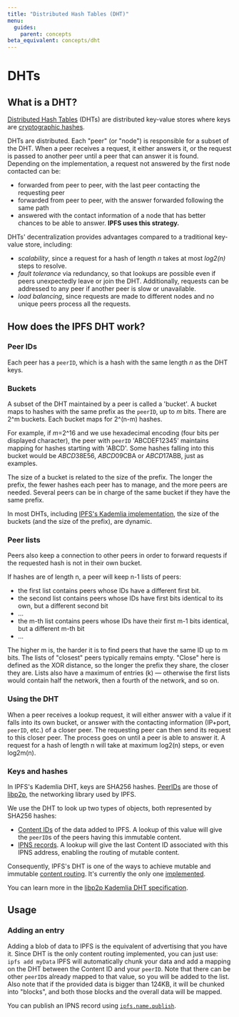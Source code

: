 ```yaml
---
title: "Distributed Hash Tables (DHT)"
menu:
  guides:
    parent: concepts
beta_equivalent: concepts/dht
---
```


# DHTs

## What is a DHT?

[Distributed Hash Tables](https://en.wikipedia.org/wiki/Distributed_hash_table) (DHTs) are distributed key-value stores where keys are [cryptographic hashes](https://docs.ipfs.io/guides/concepts/hashes/).

DHTs are distributed. Each "peer" (or "node") is responsible for a subset of the DHT. When a peer receives a request, it either answers it, or the request is passed to another peer until a peer that can answer it is found. Depending on the implementation, a request not answered by the first node contacted can be:
- forwarded from peer to peer, with the last peer contacting the requesting peer
- forwarded from peer to peer, with the answer forwarded following the same path
- answered with the contact information of a node that has better chances to be able to answer. **IPFS uses this strategy.**

DHTs' decentralization provides advantages compared to a traditional key-value store, including:
- *scalability*, since a request for a hash of length *n* takes at most *log2(n)* steps to resolve.
- *fault tolerance* via redundancy, so that lookups are possible even if peers unexpectedly leave or join the DHT. Additionally, requests can be addressed to any peer if another peer is slow or unavailable.
- *load balancing*, since requests are made to different nodes and no unique peers process all the requests.

## How does the IPFS DHT work?

### Peer IDs
Each peer has a `peerID`, which is a hash with the same length *n* as the DHT keys.

### Buckets
A subset of the DHT maintained by a peer is called a 'bucket'. A bucket maps to hashes with the same prefix as the `peerID`, up to *m* bits. There are 2^m buckets. Each bucket maps for 2^(n-m) hashes.

For example, if *m*=2^16 and we use hexadecimal encoding (four bits per displayed character), the peer with `peerID` 'ABCDEF12345' maintains mapping for hashes starting with 'ABCD'. Some hashes falling into this bucket would be *ABCD*38E56, *ABCD*09CBA or *ABCD*17ABB, just as examples.

The size of a bucket is related to the size of the prefix. The longer the prefix, the fewer hashes each peer has to manage, and the more peers are needed. Several peers can be in charge of the same bucket if they have the same prefix.

In most DHTs, including [IPFS's Kademlia implementation](https://github.com/libp2p/specs/blob/8b89dc2521b48bf6edab7c93e8129156a7f5f02c/kad-dht/README.md), the size of the buckets (and the size of the prefix), are dynamic.


### Peer lists

Peers also keep a connection to other peers in order to forward requests if the requested hash is not in their own bucket.

If hashes are of length n, a peer will keep n-1 lists of peers:
- the first list contains peers whose IDs have a different first bit.
- the second list contains peers whose IDs have first bits identical to its own, but a different second bit
- ...
- the m-th list contains peers whose IDs have their first m-1 bits identical, but a different m-th bit
- ...

The higher m is, the harder it is to find peers that have the same ID up to m bits. The lists of "closest" peers typically remains empty. "Close" here is defined as the XOR distance, so the longer the prefix they share, the closer they are. Lists also have a maximum of entries (k) — otherwise the first lists would contain half the network, then a fourth of the network, and so on.

### Using the DHT

When a peer receives a lookup request, it will either answer with a value if it falls into its own bucket, or answer with the contacting information (IP+port, `peerID`, etc.) of a closer peer. The requesting peer can then send its request to this closer peer. The process goes on until a peer is able to answer it. A request for a hash of length n will take at maximum log2(n) steps, or even log2m(n).

### Keys and hashes

In IPFS's Kademlia DHT, keys are SHA256 hashes. [PeerIDs](https://docs.libp2p.io/concepts/peer-id/) are those of [libp2p](https://libp2p.io/), the networking library used by IPFS.

We use the DHT to look up two types of objects, both represented by SHA256 hashes:
- [Content IDs](https://docs.ipfs.io/guides/concepts/cid/) of the data added to IPFS. A lookup of this value will give the `peerID`s of the peers having this immutable content.
- [IPNS records](https://docs.ipfs.io/guides/concepts/ipns/). A lookup will give the last Content ID associated with this IPNS address, enabling the routing of mutable content.

Consequently, IPFS's DHT is one of the ways to achieve mutable and immutable [content routing](https://docs.libp2p.io/concepts/content-routing/). It's currently the only one [implemented](https://libp2p.io/implementations/#peer-routing).

You can learn more in the [libp2p Kademlia DHT specification](https://github.com/libp2p/specs/blob/8b89dc2521b48bf6edab7c93e8129156a7f5f02c/kad-dht/README.md).

## Usage

### Adding an entry

Adding a blob of data to IPFS is the equivalent of advertising that you have it. Since DHT is the only content routing implemented, you can just use: `ipfs add myData` IPFS will automatically chunk your data and add a mapping on the DHT between the Content ID and your `peerID`. Note that there can be other `peerID`s already mapped to that value, so you will be added to the list. Also note that if the provided data is bigger than 124KB, it will be chunked into "blocks", and both those blocks and the overall data will be mapped.

You can publish an IPNS record using [`ipfs.name.publish`](https://docs.ipfs.io/guides/concepts/ipns/).
